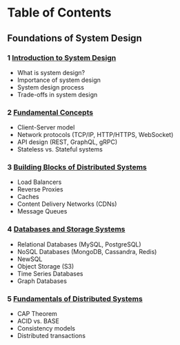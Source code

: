 # Table of Contents

## Foundations of System Design

### 1 [Introduction to System Design](chapters/01-introduction-to-system-design.md)

- What is system design?
- Importance of system design
- System design process
- Trade-offs in system design

### 2 [Fundamental Concepts](chapters/02-fundamental-concepts.md)

- Client-Server model
- Network protocols (TCP/IP, HTTP/HTTPS, WebSocket)
- API design (REST, GraphQL, gRPC)
- Stateless vs. Stateful systems

### 3 [Building Blocks of Distributed Systems](chapters/03-building-blocks-of-distributed-systems.md)

- Load Balancers
- Reverse Proxies
- Caches
- Content Delivery Networks (CDNs)
- Message Queues

### 4 [Databases and Storage Systems](chapters/04-databases-and-storage-systems.md)

- Relational Databases (MySQL, PostgreSQL)
- NoSQL Databases (MongoDB, Cassandra, Redis)
- NewSQL
- Object Storage (S3)
- Time Series Databases
- Graph Databases

### 5 [Fundamentals of Distributed Systems](chapters/05-fundamentals-of-distributed-systems.md)

- CAP Theorem
- ACID vs. BASE
- Consistency models
- Distributed transactions
